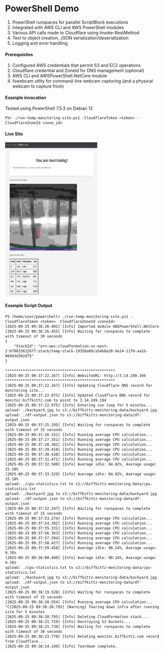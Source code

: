 # PowerShell Demo
1. PowerShell runspaces for parallel ScriptBlock executions
2. Integrated with AWS CLI and AWS PowerShell modules
3. Various API calls made to Cloudflare using Invoke-RestMethod
4. Text to object creation, JSON serialization/deserialization
5. Logging and error handling

#### Prerequisites
1. Configured AWS credentials that permit S3 and EC2 operations
2. Cloudflare credential and ZoneId for DNS management (optional)
3. AWS CLI and AWSPowerShell.NetCore module
4. fswebcam utlity for command-line webcam capturing (and a physical webcam to capture from)

#### Example invocation
Tested using PowerShell 7.5.3 on Debian 12
```
PS> ./run-temp-monitoring-site.ps1 -CloudflareToken <token> -CloudflareZoneId <zone_id>
```

#### Live Site
<img src="https://github.com/biffkittz/powershell-demo/blob/main/monitor.png" width="300" height="500">

#### Example Script Output

```
PS /home/user/powershell> ./run-temp-monitoring-site.ps1 -CloudflareToken <token> -CloudflareZoneId <zoneId>
[2025-09-25 09:36:26.401] [Info] Imported module AWSPowerShell.NetCore
[2025-09-25 09:36:26.455] [Info] Waiting for runspaces to complete with timeout of 30 seconds
{
    "StackId": "arn:aws:cloudformation:us-east-2:670833622677:stack/temp-stack-19358a09/a54b8a20-9a14-11f0-aa1b-06d43d302d75"
}

**************************************************
[2025-09-25 09:37:22.267] [Info] WebsiteURL: http://3.14.249.194
**************************************************
[2025-09-25 09:37:22.267] [Info] Updating Cloudflare DNS record for monitoring site...
[2025-09-25 09:37:22.975] [Info] Updated Cloudflare DNS record for monitor.biffkittz.com to point to 3.14.249.194
[2025-09-25 09:37:22.975] [Info] Entering run loop for 5 minutes...
upload: ./backyard.jpg to s3://biffkittz-monitoring-data/backyard.jpg
upload: ./df-output.json to s3://biffkittz-monitoring-data/df-output.json
[2025-09-25 09:37:25.295] [Info] Waiting for runspaces to complete with timeout of 15 seconds
[2025-09-25 09:37:26.322] [Info] Running average CPU calculation...
[2025-09-25 09:37:27.351] [Info] Running average CPU calculation...
[2025-09-25 09:37:28.381] [Info] Running average CPU calculation...
[2025-09-25 09:37:29.410] [Info] Running average CPU calculation...
[2025-09-25 09:37:30.438] [Info] Running average CPU calculation...
[2025-09-25 09:37:31.471] [Info] Running average CPU calculation...
[2025-09-25 09:37:32.500] [Info] Average idle: 84.82%, Average usage: 15.18%
[2025-09-25 09:37:33.529] [Info] Average idle: 84.82%, Average usage: 15.18%
upload: ./cpu-statistics.txt to s3://biffkittz-monitoring-data/cpu-statistics.txt
upload: ./backyard.jpg to s3://biffkittz-monitoring-data/backyard.jpg
upload: ./df-output.json to s3://biffkittz-monitoring-data/df-output.json
[2025-09-25 09:37:52.247] [Info] Waiting for runspaces to complete with timeout of 15 seconds
[2025-09-25 09:37:53.274] [Info] Running average CPU calculation...
[2025-09-25 09:37:54.302] [Info] Running average CPU calculation...
[2025-09-25 09:37:55.331] [Info] Running average CPU calculation...
[2025-09-25 09:37:56.363] [Info] Running average CPU calculation...
[2025-09-25 09:37:57.394] [Info] Running average CPU calculation...
[2025-09-25 09:37:58.427] [Info] Running average CPU calculation...
[2025-09-25 09:37:59.458] [Info] Average idle: 90.24%, Average usage: 9.76%
[2025-09-25 09:38:00.490] [Info] Average idle: 90.24%, Average usage: 9.76%
upload: ./cpu-statistics.txt to s3://biffkittz-monitoring-data/cpu-statistics.txt
upload: ./backyard.jpg to s3://biffkittz-monitoring-data/backyard.jpg
upload: ./df-output.json to s3://biffkittz-monitoring-data/df-output.json
[2025-09-25 09:38:19.528] [Info] Waiting for runspaces to complete with timeout of 15 seconds
[2025-09-25 09:38:20.554] [Info] Running average CPU calculation...
^C[2025-09-25 09:38:20.795] [Warning] Tearing down infra after running site for 5 minutes
[2025-09-25 09:38:20.795] [Info] Deleting CloudFormation stack...
[2025-09-25 09:38:21.729] [Info] Destroying S3 buckets...
[2025-09-25 09:38:21.738] [Info] Waiting for runspaces to complete with timeout of 30 seconds
[2025-09-25 09:38:23.770] [Info] Deleting monitor.biffkittz.com record from Cloudflare...
[2025-09-25 09:38:24.149] [Info] Teardown complete.

```
